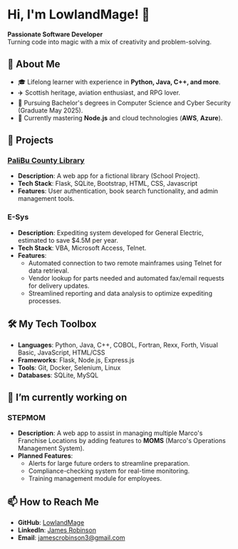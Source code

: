 # Hi, I'm LowlandMage! 👋

**Passionate Software Developer**  
Turning code into magic with a mix of creativity and problem-solving.

## 🚀 About Me
- 🎓 Lifelong learner with experience in **Python, Java, C++, and more**.
- ✈️ Scottish heritage, aviation enthusiast, and RPG lover.
- 🌱 Pursuing Bachelor's degrees in Computer Science and Cyber Security (Graduate May 2025).  
- 🌱 Currently mastering **Node.js** and cloud technologies (**AWS**, **Azure**).

## 🌟 Projects
### [PaliBu County Library](http://palibucountylibrary.xyz)
- **Description**: A web app for a fictional library (School Project).
- **Tech Stack**: Flask, SQLite, Bootstrap, HTML, CSS, Javascript
- **Features**: User authentication, book search functionality, and admin management tools.
  
### E-Sys
- **Description**: Expediting system developed for General Electric, estimated to save $4.5M per year.
- **Tech Stack**: VBA, Microsoft Access, Telnet.
- **Features**:
  - Automated connection to two remote mainframes using Telnet for data retrieval.
  - Vendor lookup for parts needed and automated fax/email requests for delivery updates.
  - Streamlined reporting and data analysis to optimize expediting processes.


## 🛠️ My Tech Toolbox
- **Languages**: Python, Java, C++, COBOL, Fortran, Rexx, Forth, Visual Basic, JavaScript, HTML/CSS
- **Frameworks**: Flask, Node.js, Express.js  
- **Tools**: Git, Docker, Selenium, Linux  
- **Databases**: SQLite, MySQL

## 🔭 I’m currently working on
### STEPMOM
- **Description**: A web app to assist in managing multiple Marco's Franchise Locations by adding features to **MOMS** (Marco's Operations Management System).  
- **Planned Features**:
  - Alerts for large future orders to streamline preparation.
  - Compliance-checking system for real-time monitoring.
  - Training management module for employees.

## 📫 How to Reach Me
- **GitHub**: [LowlandMage](https://github.com/LowlandMage)
- **LinkedIn**: [James Robinson](https://www.linkedin.com/in/jcrobinson3)
- **Email**: jamescrobinson3@gmail.com
